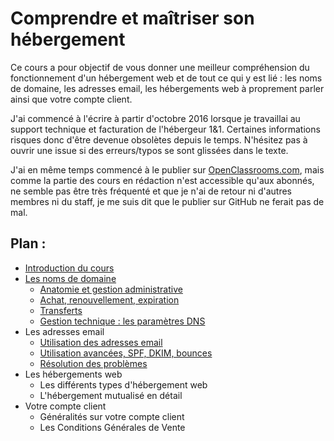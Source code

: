 # Comprendre et maîtriser son hébergement

Ce cours a pour objectif de vous donner une meilleur compréhension du fonctionnement d'un hébergement web et de tout ce qui y est lié : les noms de domaine, les adresses email, les hébergements web à proprement parler ainsi que votre compte client.

J'ai commencé à l'écrire à partir d'octobre 2016 lorsque je travaillai au support technique et facturation de l'hébergeur 1&1. Certaines informations risques donc d'être devenue obsolètes depuis le temps. N'hésitez pas à ouvrir une issue si des erreurs/typos se sont glissées dans le texte.

J'ai en même temps commencé à le publier sur [OpenClassrooms.com](https://openclassrooms.com), mais comme la partie des cours en rédaction n'est accessible qu'aux abonnés, ne semble pas être très fréquenté et que je n'ai de retour ni d'autres membres ni du staff, je me suis dit que le publier sur GitHub ne ferait pas de mal.

## Plan :

- [Introduction du cours](introduction.md)
- [Les noms de domaine](domaine_introduction.md)
	- [Anatomie et gestion administrative](domaine_anatomie_gestion_administrative.md)
	- [Achat, renouvellement, expiration](domaine_achat_renouvellement_expiration.md)
	- [Transferts](domaine_transferts.md)
	- [Gestion technique : les paramètres DNS](domaine_parametres_dns.md)
- Les adresses email
	- [Utilisation des adresses email](email_utilisation.md)
	- [Utilisation avancées, SPF, DKIM, bounces](email_utilisations_avancees.md)
	- [Résolution des problèmes](email_resolution_problemes.md)
- Les hébergements web
	- Les différents types d'hébergement web
	- L'hébergement mutualisé en détail
- Votre compte client
	- Généralités sur votre compte client
	- Les Conditions Générales de Vente
